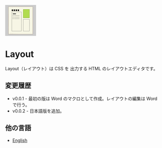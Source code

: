 ![icon](img/Layout.png)

# Layout
Layout（レイアウト）は CSS を 出力する HTML のレイアウトエディタです。

## 変更履歴
- v0.0.1 - 最初の版は Word のマクロとして作成。レイアウトの編集は Word で行う。
- v0.0.2 - 日本語版を追加。

## 他の言語
- [English](README.md)
